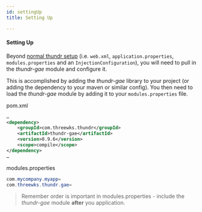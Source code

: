 ```yaml
---
id: settingUp
title: Setting Up

---
```




#### Setting Up

Beyond [normal thundr setup](basics.html#applicationConfiguration) (i.e. `web.xml`, `application.properties`, `modules.properties` and an `InjectionConfiguration`), you will need to pull in the *thundr-gae* module and configure it.

This is accomplished by adding the *thundr-gae* library to your project (or adding the dependency to your maven or similar config). You then need to load the *thundr-gae* module by adding it to your `modules.properties` file.

pom.xml
```xml
…
<dependency>
	<groupId>com.threewks.thundr</groupId>
	<artifactId>thundr-gae</artifactId>
	<version>0.9.6</version>
	<scope>compile</scope>
</dependency>
…
```

modules.properties

```java
com.mycompany.myapp=
com.threewks.thundr.gae=
```

> Remember order is important in modules.properties - include the *thundr-gae* module **after** you application.